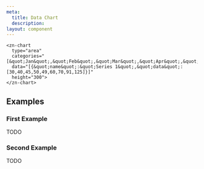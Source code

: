```yaml
---
meta:
  title: Data Chart
  description:
layout: component
---
```


```html:preview
<zn-chart 
  type="area" 
  categories="[&quot;Jan&quot;,&quot;Feb&quot;,&quot;Mar&quot;,&quot;Apr&quot;,&quot;May&quot;,&quot;Jun&quot;,&quot;Jul&quot;,&quot;Aug&quot;,&quot;Sep&quot;]" 
  data="[{&quot;name&quot;:&quot;Series 1&quot;,&quot;data&quot;:[30,40,45,50,49,60,70,91,125]}]" 
  height="300">
</zn-chart>
```

## Examples

### First Example

TODO

### Second Example

TODO


